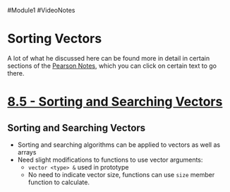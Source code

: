 #Module1 #VideoNotes
# Sorting Vectors
A lot of what he discussed here can be found more in detail in certain sections of the [Pearson Notes](../Pearson%20Notes), which you can click on certain text to go there.
# [8.5 - Sorting and Searching Vectors](../Pearson%20Notes/8.5%20Sorting%20and%20Searching%20Vectors.md)
## Sorting and Searching Vectors
- Sorting and searching algorithms can be applied to vectors as well as arrays
- Need slight modifications to functions to use vector arguments:
	- `vector <type> &` used in prototype
	- No need to indicate vector size, functions can use `size` member function to calculate.